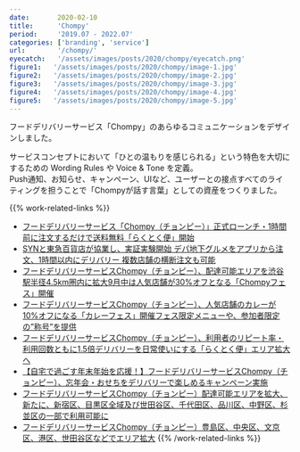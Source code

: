 ```yaml
---
date:       2020-02-10
title:      'Chompy'
period:     '2019.07 - 2022.07'
categories: ['branding', 'service']
url:        '/chompy/'
eyecatch:   '/assets/images/posts/2020/chompy/eyecatch.png'
figure1:   '/assets/images/posts/2020/chompy/image-1.jpg'
figure2:   '/assets/images/posts/2020/chompy/image-2.jpg'
figure3:   '/assets/images/posts/2020/chompy/image-3.jpg'
figure4:   '/assets/images/posts/2020/chompy/image-4.jpg'
figure5:   '/assets/images/posts/2020/chompy/image-5.jpg'
---
```


フードデリバリーサービス「Chompy」のあらゆるコミュニケーションをデザインしました。  

サービスコンセプトにおいて「ひとの温もりを感じられる」という特色を大切にするための Wording Rules や Voice & Tone を定義。  
Push通知、お知らせ、キャンペーン、UIなど、ユーザーとの接点すべてのライティングを担うことで「Chompyが話す言葉」としての資産をつくりました。

{{% work-related-links %}}
- [フードデリバリーサービス「Chompy（チョンピー）」正式ローンチ・1時間前に注文するだけで送料無料「らくとく便」開始][def1]
- [SYNと東急百貨店が協業し、実証実験開始 デパ地下グルメをアプリから注文、1時間以内にデリバリー 複数店舗の横断注文も可能][def2]
- [フードデリバリーサービスChompy（チョンピー）、配達可能エリアを渋谷駅半径4.5km圏内に拡大9月中は人気店舗が30%オフとなる「Chompyフェス」開催][def3]
- [フードデリバリーサービスChompy（チョンピー）、人気店舗のカレーが10%オフになる「カレーフェス」開催フェス限定メニューや、参加者限定の”称号”を提供][def4]
- [フードデリバリーサービスChompy（チョンピー）、利用者のリピート率・利用回数ともに1.5倍デリバリーを日常使いにする「らくとく便」エリア拡大へ][def5]
- [【自宅で過ごす年末年始を応援！】フードデリバリーサービスChompy（チョンピー）、忘年会・おせちをデリバリーで楽しめるキャンペーン実施][def6]
- [フードデリバリーサービスChompy（チョンピー）配達可能エリアを拡大、新たに、新宿区、目黒区全域及び世田谷区、千代田区、品川区、中野区、杉並区の一部で利用可能に][def7]
- [フードデリバリーサービスChompy（チョンピー）豊島区、中央区、文京区、港区、世田谷区などでエリア拡大][def8]
{{% /work-related-links %}}

[def1]: https://prtimes.jp/main/html/rd/p/000000001.000062766.html
[def2]: https://prtimes.jp/main/html/rd/p/000000002.000062766.html
[def3]: https://prtimes.jp/main/html/rd/p/000000003.000062766.html
[def4]: https://prtimes.jp/main/html/rd/p/000000005.000062766.html
[def5]: https://prtimes.jp/main/html/rd/p/000000006.000062766.html
[def6]: https://prtimes.jp/main/html/rd/p/000000007.000062766.html
[def7]: https://prtimes.jp/main/html/rd/p/000000008.000062766.html
[def8]: https://prtimes.jp/main/html/rd/p/000000009.000062766.html
